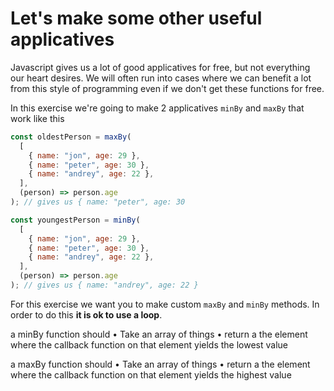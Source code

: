 # Let's make some other useful applicatives

Javascript gives us a lot of good applicatives for free, but not everything our heart desires. We will often run into cases where we can benefit a lot from this style of programming even if we don't get these functions for free.

In this exercise we're going to make 2 applicatives `minBy` and `maxBy` that work like this

```js
const oldestPerson = maxBy(
  [
    { name: "jon", age: 29 },
    { name: "peter", age: 30 },
    { name: "andrey", age: 22 },
  ],
  (person) => person.age
); // gives us { name: "peter", age: 30

const youngestPerson = minBy(
  [
    { name: "jon", age: 29 },
    { name: "peter", age: 30 },
    { name: "andrey", age: 22 },
  ],
  (person) => person.age
); // gives us { name: "andrey", age: 22 }
```

For this exercise we want you to make custom `maxBy` and `minBy` methods. In order to do this **it is ok to use a loop**.

a minBy function should
• Take an array of things
• return a the element where the callback function on that element yields the lowest value

a maxBy function should
• Take an array of things
• return a the element where the callback function on that element yields the highest value
